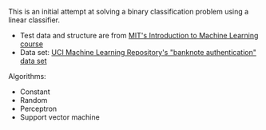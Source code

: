 This is an initial attempt at solving a binary classification problem using a linear classifier.

* Test data and structure are from [MIT's Introduction to Machine Learning course](https://openlearninglibrary.mit.edu/courses/course-v1:MITx+6.036+1T2019/course/)
* Data set: [UCI Machine Learning Repository's "banknote authentication" data set](https://archive.ics.uci.edu/ml/datasets/banknote+authentication)

Algorithms:

* Constant
* Random
* Perceptron
* Support vector machine
